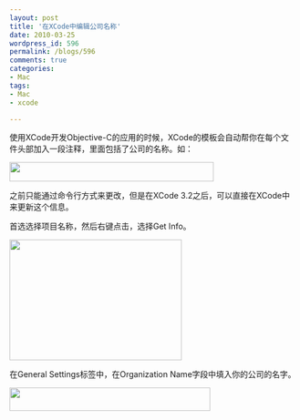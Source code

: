 ```yaml
---
layout: post
title: '在XCode中编辑公司名称'
date: 2010-03-25
wordpress_id: 596
permalink: /blogs/596
comments: true
categories:
- Mac
tags:
- Mac
- xcode

---
```

使用XCode开发Objective-C的应用的时候，XCode的模板会自动帮你在每个文件头部加入一段注释，里面包括了公司的名称。如：

<a href="http://blog.prosight.me/wp-content/uploads/2010/03/1.png"><img src="http://blog.prosight.me/wp-content/uploads/2010/03/1.png" alt="" title="Prosight" width="358" height="34" class="alignnone size-full wp-image-598" /></a>

之前只能通过命令行方式来更改，但是在XCode 3.2之后，可以直接在XCode中来更新这个信息。

首选选择项目名称，然后右键点击，选择Get Info。

<img alt="" src="http://iphonedevelopertips.com/wp-content/uploads/2010/03/comp1.png" title="Get Info." class="alignnone" width="302" height="212" />

在General Settings标签中，在Organization Name字段中填入你的公司的名字。

<a href="http://blog.prosight.me/wp-content/uploads/2010/03/2.png"><img src="http://blog.prosight.me/wp-content/uploads/2010/03/2.png" alt="" title="2" width="352" height="41" class="alignnone size-full wp-image-600" /></a>

